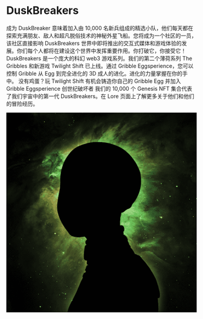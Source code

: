 # DuskBreakers

成为 DuskBreaker 意味着加入由 10,000 名新兵组成的精选小队，他们每天都在探索充满朋友、敌人和超凡脱俗技术的神秘外星飞船。您将成为一个社区的一员，该社区直接影响 DuskBreakers 世界中即将推出的交互式媒体和游戏体验的发展。你们每个人都将在建设这个世界中发挥重要作用。你打破它，你接受它！
DuskBreakers 是一个庞大的科幻 web3 游戏系列。我们的第二个薄荷系列 The Gribbles 和新游戏 Twilight Shift 已上线。通过 Gribble Eggsperience，您可以控制 Gribble 从 Egg 到完全进化的 3D 成人的进化。进化的力量掌握在你的手中。
没有鸡蛋？玩 Twilight Shift 有机会铸造你自己的 Gribble Egg 并加入 Gribble Eggsperience
创世纪破坏者
我们的 10,000 个 Genesis NFT 集合代表了我们宇宙中的第一代 DuskBreakers。在 Lore 页面上了解更多关于他们和他们的冒险经历。

![nft](1.png)
